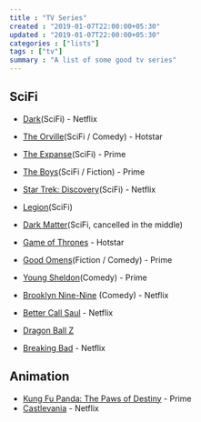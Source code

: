 ```yaml
---
title : "TV Series"
created : "2019-01-07T22:00:00+05:30"
updated : "2019-01-07T22:00:00+05:30"
categories : ["lists"]
tags : ["tv"]
summary : "A list of some good tv series"
---
```


## SciFi
* [Dark](https://www.imdb.com/title/tt5753856/)(SciFi) - Netflix
* [The Orville](https://www.imdb.com/title/tt5691552/)(SciFi / Comedy) - Hotstar
* [The Expanse](https://www.imdb.com/title/tt3230854/)(SciFi) - Prime
* [The Boys](https://www.imdb.com/title/tt1190634/)(SciFi / Fiction) - Prime
* [Star Trek: Discovery](https://www.imdb.com/title/tt5171438/)(SciFi) - Netflix
* [Legion](https://www.imdb.com/title/tt5114356/)(SciFi)
* [Dark Matter](https://www.imdb.com/title/tt4159076)(SciFi, cancelled in the middle)


* [Game of Thrones](https://www.imdb.com/title/tt0944947) - Hotstar
* [Good Omens](https://www.imdb.com/title/tt1869454/)(Fiction / Comedy) - Prime
* [Young Sheldon](https://www.imdb.com/title/tt6226232/)(Comedy) - Prime
* [Brooklyn Nine-Nine](https://www.imdb.com/title/tt2467372/) (Comedy) - Netflix
* [Better Call Saul](https://www.imdb.com/title/tt3032476/) - Netflix
* [Dragon Ball Z](https://kissanime.ru/Anime/Dragon-Ball-Z-Dub)
* [Breaking Bad](https://www.imdb.com/title/tt0903747/) - Netflix


## Animation
* [Kung Fu Panda: The Paws of Destiny](https://www.imdb.com/title/tt8271176/) - Prime
* [Castlevania](https://www.imdb.com/title/tt6517102/) - Netflix